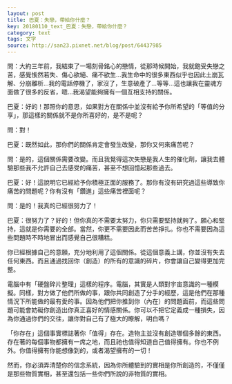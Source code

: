 ```yaml
---
layout: post
title: 巴夏：失戀，帶給你什麼？
key: 20180110_text_巴夏：失戀，帶給你什麼？
category: text
tags: 文字
source: http://san23.pixnet.net/blog/post/64437985
---
```



問：大約三年前，我結束了一場刻骨銘心的戀情，從那時候開始，我就飽受失戀之苦，感覺悵然若失、傷心欲絕、痛不欲生…我生命中的很多東西似乎也因此土崩瓦解、分崩離析…我的電話停機了，家沒了，生意破產了…等等…這也讓我在靈魂方面做了很多的反省，嗯…我渴望能夠擁有一個互相支持的關係。

巴夏：好的！那照你的意思，如果對方在關係中並沒有給予你所希望的「等值的分享」，那這樣的關係就不是你所喜好的，是不是呢？

問：對！

巴夏：既然如此，那你們的關係肯定會發生改變，那你又何來痛苦呢？

問：是的，這個關係需要改變。而且我覺得這次失戀是我人生的催化劑，讓我去體驗那些我不允許自己去感受的痛苦，甚至不想回憶起那些過去。

巴夏：好！這說明它已經給予你積極正面的服務了。那你有沒有研究過這些導致你痛苦的問題呢？你有沒有「鑽進」這些痛苦裡面呢？

問：是的！我真的已經很努力了！

巴夏：很努力了？好的！但你真的不需要太努力，你只需要堅持就夠了。願心和堅持，這就是你需要的全部。當然，你更不需要因此而苦苦掙扎。你也不需要因為這些問題時不時地冒出而感覺自己很糟糕。

你已經根據自己的意願，充分地利用了這個關係。從這個意義上講，你並沒有失去任何東西。而且通過找回你（創造）的所有的意識的碎片，你會讓自己變得更加完整。

電腦中有「硬盤碎片整理」這樣的程序。電腦，其實是人類對宇宙意識的一種模擬。同樣，對方做了他們所做的事，跟你共同創造了分手的經歷，這是他們在那種情況下所能做的最有愛的事。因為他們把你推到你（內在）的問題面前，而這些問題可能會妨礙你創造出你真正喜好的情感關係。你可以不把它定義成一種損失，因為你通過你們的交往，讓你對自己有了極大的瞭解，明白嗎？

「你存在」這個事實標誌著你「值得」存在。造物主並沒有創造哪個多餘的東西。存在著的每個事物都擁有一席之地，而且祂也值得知道自己值得擁有。你也不例外。你值得擁有你能想像到的，或者渴望擁有的一切！

然而，你必須弄清楚你的信念系統，因為你所體驗到的實相是你所創造的，不僅僅是那些物質實相，甚至還包括一些你們所說的非物質的實相。


